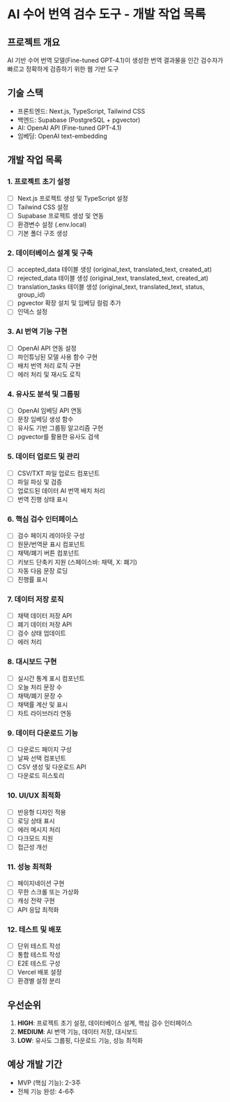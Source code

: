 # AI 수어 번역 검수 도구 - 개발 작업 목록

## 프로젝트 개요
AI 기반 수어 번역 모델(Fine-tuned GPT-4.1)이 생성한 번역 결과물을 인간 검수자가 빠르고 정확하게 검증하기 위한 웹 기반 도구

## 기술 스택
- 프론트엔드: Next.js, TypeScript, Tailwind CSS  
- 백엔드: Supabase (PostgreSQL + pgvector)
- AI: OpenAI API (Fine-tuned GPT-4.1)
- 임베딩: OpenAI text-embedding

## 개발 작업 목록

### 1. 프로젝트 초기 설정
- [ ] Next.js 프로젝트 생성 및 TypeScript 설정
- [ ] Tailwind CSS 설정
- [ ] Supabase 프로젝트 생성 및 연동
- [ ] 환경변수 설정 (.env.local)
- [ ] 기본 폴더 구조 생성

### 2. 데이터베이스 설계 및 구축
- [ ] accepted_data 테이블 생성 (original_text, translated_text, created_at)
- [ ] rejected_data 테이블 생성 (original_text, translated_text, created_at)
- [ ] translation_tasks 테이블 생성 (original_text, translated_text, status, group_id)
- [ ] pgvector 확장 설치 및 임베딩 컬럼 추가
- [ ] 인덱스 설정

### 3. AI 번역 기능 구현
- [ ] OpenAI API 연동 설정
- [ ] 파인튜닝된 모델 사용 함수 구현
- [ ] 배치 번역 처리 로직 구현
- [ ] 에러 처리 및 재시도 로직

### 4. 유사도 분석 및 그룹핑
- [ ] OpenAI 임베딩 API 연동
- [ ] 문장 임베딩 생성 함수
- [ ] 유사도 기반 그룹핑 알고리즘 구현
- [ ] pgvector를 활용한 유사도 검색

### 5. 데이터 업로드 및 관리
- [ ] CSV/TXT 파일 업로드 컴포넌트
- [ ] 파일 파싱 및 검증
- [ ] 업로드된 데이터 AI 번역 배치 처리
- [ ] 번역 진행 상태 표시

### 6. 핵심 검수 인터페이스
- [ ] 검수 페이지 레이아웃 구성
- [ ] 원문/번역문 표시 컴포넌트
- [ ] 채택/폐기 버튼 컴포넌트
- [ ] 키보드 단축키 지원 (스페이스바: 채택, X: 폐기)
- [ ] 자동 다음 문장 로딩
- [ ] 진행률 표시

### 7. 데이터 저장 로직
- [ ] 채택 데이터 저장 API
- [ ] 폐기 데이터 저장 API
- [ ] 검수 상태 업데이트
- [ ] 에러 처리

### 8. 대시보드 구현
- [ ] 실시간 통계 표시 컴포넌트
- [ ] 오늘 처리 문장 수
- [ ] 채택/폐기 문장 수
- [ ] 채택률 계산 및 표시
- [ ] 차트 라이브러리 연동

### 9. 데이터 다운로드 기능
- [ ] 다운로드 페이지 구성
- [ ] 날짜 선택 컴포넌트
- [ ] CSV 생성 및 다운로드 API
- [ ] 다운로드 히스토리

### 10. UI/UX 최적화
- [ ] 반응형 디자인 적용
- [ ] 로딩 상태 표시
- [ ] 에러 메시지 처리
- [ ] 다크모드 지원
- [ ] 접근성 개선

### 11. 성능 최적화
- [ ] 페이지네이션 구현
- [ ] 무한 스크롤 또는 가상화
- [ ] 캐싱 전략 구현
- [ ] API 응답 최적화

### 12. 테스트 및 배포
- [ ] 단위 테스트 작성
- [ ] 통합 테스트 작성
- [ ] E2E 테스트 구성
- [ ] Vercel 배포 설정
- [ ] 환경별 설정 분리

## 우선순위
1. **HIGH**: 프로젝트 초기 설정, 데이터베이스 설계, 핵심 검수 인터페이스
2. **MEDIUM**: AI 번역 기능, 데이터 저장, 대시보드
3. **LOW**: 유사도 그룹핑, 다운로드 기능, 성능 최적화

## 예상 개발 기간
- MVP (핵심 기능): 2-3주
- 전체 기능 완성: 4-6주








